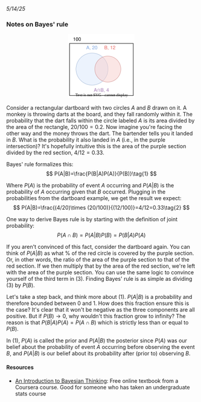 <!-- trick pandoc to not wrapping date in a paragraph tag -->
<em>5/14/25</em>
<h3>Notes on Bayes' rule</h3>

<div style="text-align: center;">
<img src="resources/bayes-rule/venn-diagram.svg" width="35%">
</div>

Consider a rectangular dartboard with two circles $A$ and $B$ drawn on it. A monkey is throwing darts at the board, and they fall randomly within it. The probability that the dart falls within the circle labeled $A$ is its area divided by the area of the rectangle, $20/100=0.2$. Now imagine you're facing the other way and the money throws the dart. The bartender tells you it landed in $B$. What is the probability it also landed in $A$ (i.e., in the purple intersection)? It's hopefully intuitive this is the area of the purple section divided by the red section, $4/12=0.33$.

Bayes' rule formalizes this:
$$
P(A|B)=\frac{P(B|A)P(A)}{P(B)}\tag{1}
$$

Where $P(A)$ is the probability of event $A$ occurring and $P(A|B)$ is the probability of $A$ occurring given that $B$ occurred. Plugging in the probabilities from the dartboard example, we get the result we expect:
$$
P(A|B)=\frac{(4/20)\times (20/100)}{(12/100)}=4/12=0.33\tag{2}
$$

One way to derive Bayes rule is by starting with the definition of joint probability:
$$
P(A\cap B)=P(A|B)P(B)=P(B|A)P(A)\tag{3}
$$

If you aren't convinced of this fact, consider the dartboard again. You can think of $P(A|B)$ as what % of the red circle is covered by the purple section. Or, in other words, the ratio of the area of the purple section to that of the red section. If we then multiply that by the area of the red section, we're left with the area of the purple section. You can use the same logic to convince yourself of the third term in (3). Finding Bayes' rule is as simple as dividing (3) by $P(B)$.

Let's take a step back, and think more about (1). $P(A|B)$ is a probability and therefore bounded between 0 and 1. How does this fraction ensure this is the case? It's clear that it won't be negative as the three components are all positive. But if $P(B)\to 0$, why wouldn't this fraction grow to infinity? The reason is that $P(B|A)P(A)=P(A\cap B)$ which is strictly less than or equal to $P(B)$. 

In (1), $P(A)$ is called the prior and $P(A|B)$ the posterior since $P(A)$ was our belief about the probability of event $A$ occurring before observing the event $B$, and $P(A|B)$ is our belief about its probability after (prior to) observing $B$.

#### Resources
- [An Introduction to Bayesian Thinking](https://statswithr.github.io/book/): Free online textbook from a Coursera course. Good for someone who has taken an undergraduate stats course 




